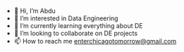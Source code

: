 - 👋 Hi, I’m Abdu
- 👀 I’m interested in Data Engineering
- 🌱 I’m currently learning everything about DE 
- 💞️ I’m looking to collaborate on DE projects
- 📫 How to reach me enterchicagotomorrow@gmail.com

<!---
kentstan/kentstan is a ✨ special ✨ repository because its `README.md` (this file) appears on your GitHub profile.
You can click the Preview link to take a look at your changes.
--->
